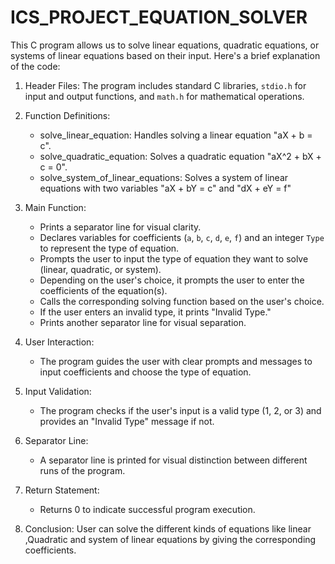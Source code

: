 # ICS_PROJECT_EQUATION_SOLVER
This C program allows us to solve linear equations, quadratic equations, or systems of linear equations based on their input. Here's a brief explanation of the code:

1. Header Files:
     The program includes standard C libraries, `stdio.h` for input and output functions, and `math.h` for mathematical operations.

2. Function Definitions:
   - solve_linear_equation: Handles solving a linear equation "aX + b = c".
   - solve_quadratic_equation: Solves a quadratic equation "aX^2 + bX + c = 0".
   - solve_system_of_linear_equations: Solves a system of linear equations with two variables "aX + bY = c" and "dX + eY = f"

3. Main Function:
   - Prints a separator line for visual clarity.
   - Declares variables for coefficients (`a`, `b`, `c`, `d`, `e`, `f`) and an integer `Type` to represent the type of equation.
   - Prompts the user to input the type of equation they want to solve (linear, quadratic, or system).
   - Depending on the user's choice, it prompts the user to enter the coefficients of the equation(s).
   - Calls the corresponding solving function based on the user's choice.
   - If the user enters an invalid type, it prints "Invalid Type."
   - Prints another separator line for visual separation.

4. User Interaction:
   - The program guides the user with clear prompts and messages to input coefficients and choose the type of equation.

5. Input Validation:
   - The program checks if the user's input is a valid type (1, 2, or 3) and provides an "Invalid Type" message if not.

6. Separator Line:
   - A separator line is printed for visual distinction between different runs of the program.

7. Return Statement:
   - Returns 0 to indicate successful program execution.
  
8. Conclusion: User can solve the different kinds of equations like linear ,Quadratic and system of linear equations by giving the corresponding coefficients. 
